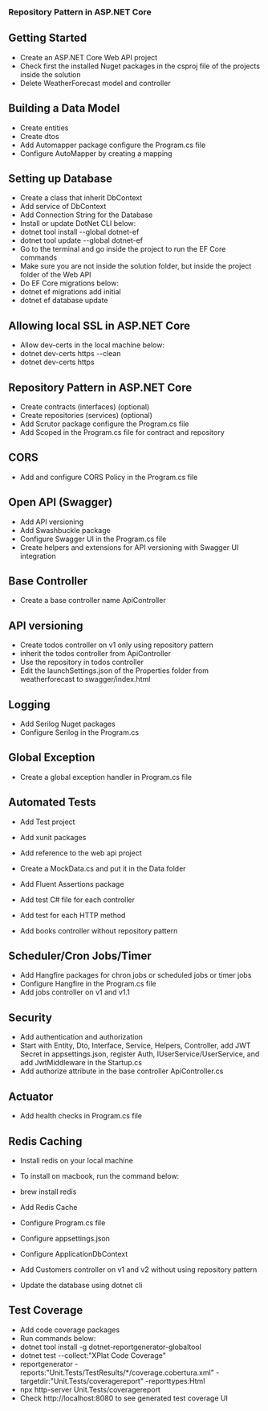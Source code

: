 ﻿### Repository Pattern in ASP.NET Core

## Getting Started
- Create an ASP.NET Core Web API project
- Check first the installed Nuget packages in the csproj file of the projects inside the solution
- Delete WeatherForecast model and controller

## Building a Data Model
- Create entities
- Create dtos
- Add Automapper package configure the Program.cs file
- Configure AutoMapper by creating a mapping

## Setting up Database
- Create a class that inherit DbContext
- Add service of DbContext
- Add Connection String for the Database
- Install or update DotNet CLI below:
- dotnet tool install --global dotnet-ef
- dotnet tool update --global dotnet-ef
- Go to the terminal and go inside the project to run the EF Core commands
- Make sure you are not inside the solution folder, but inside the project folder of the Web API
- Do EF Core migrations below:
- dotnet ef migrations add initial
- dotnet ef database update

## Allowing local SSL in ASP.NET Core
- Allow dev-certs in the local machine below:
- dotnet dev-certs https --clean
- dotnet dev-certs https

## Repository Pattern in ASP.NET Core
- Create contracts (interfaces) (optional)
- Create repositories (services) (optional)
- Add Scrutor package configure the Program.cs file
- Add Scoped in the Program.cs file for contract and repository

## CORS
- Add and configure CORS Policy in the Program.cs file

## Open API (Swagger)
- Add API versioning
- Add Swashbuckle package
- Configure Swagger UI in the Program.cs file
- Create helpers and extensions for API versioning with Swagger UI integration

## Base Controller
- Create a base controller name ApiController

## API versioning
- Create todos controller on v1 only using repository pattern
- inherit the todos controller from ApiController
- Use the repository in todos controller
- Edit the launchSettings.json of the Properties folder from weatherforecast to swagger/index.html

## Logging
- Add Serilog Nuget packages
- Configure Serilog in the Program.cs

## Global Exception
- Create a global exception handler in Program.cs file

## Automated Tests
- Add Test project
- Add xunit packages
- Add reference to the web api project
- Create a MockData.cs and put it in the Data folder
- Add Fluent Assertions package
- Add test C# file for each controller
- Add test for each HTTP method

- Add books controller without repository pattern

## Scheduler/Cron Jobs/Timer
- Add Hangfire packages for chron jobs or scheduled jobs or timer jobs
- Configure Hangfire in the Program.cs file
- Add jobs controller on v1 and v1.1

## Security
- Add authentication and authorization
- Start with Entity, Dto, Interface, Service, Helpers, Controller, add JWT Secret in appsettings.json, register Auth, IUserService/UserService, and add JwtMiddleware in the Startup.cs
- Add authorize attribute in the base controller ApiController.cs

## Actuator
- Add health checks in Program.cs file

## Redis Caching
- Install redis on your local machine
- To install on macbook, run the command below:
- brew install redis
- Add Redis Cache
- Configure Program.cs file

- Configure appsettings.json
- Configure ApplicationDbContext
- Add Customers controller on v1 and v2 without using repository pattern
- Update the database using dotnet cli


## Test Coverage
- Add code coverage packages
- Run commands below:
- dotnet tool install -g dotnet-reportgenerator-globaltool
- dotnet test --collect:"XPlat Code Coverage"
- reportgenerator -reports:"Unit.Tests/TestResults/*/coverage.cobertura.xml" -targetdir:"Unit.Tests/coveragereport" -reporttypes:Html
- npx http-server Unit.Tests/coveragereport
- Check http://localhost:8080 to see generated test coverage UI